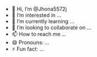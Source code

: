 - 👋 Hi, I’m @Jhona5572j
- 👀 I’m interested in ...
- 🌱 I’m currently learning ...
- 💞️ I’m looking to collaborate on ...
- 📫 How to reach me ...
- 😄 Pronouns: ...
- ⚡ Fun fact: ...

<!---
Jhona5572j/Jhona5572j is a ✨ special ✨ repository because its `README.md` (this file) appears on your GitHub profile.
You can click the Preview link to take a look at your changes.
--->

